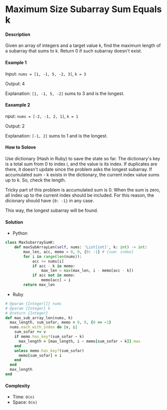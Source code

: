 # Maximum Size Subarray Sum Equals k

#### Description

Given an array of integers and a target value k, find the maximum length of a subarray that sums to k. Return 0 if such subarray doesn't exist.

#### Example 1
Input: `nums = [1, -1, 5, -2, 3]`, `k = 3`

Output: 4 

Explanation: `[1, -1, 5, -2]` sums to 3 and is the longest.

#### Eaxample 2
nput: `nums = [-2, -1, 2, 1]`, `k = 1`

Output: 2 

Explanation: `[-1, 2]` sums to 1 and is the longest.

#### How to Solove

Use dictionary (Hash in Ruby) to save the state so far.
The dictionary's key is a total sum from 0 to index i, and the value is its index. If duplicates are there, it doesn't update since the problem asks the longest subarray.
If accumulated sum - k exists in the dictionary, the current index value sums up to k. So, check the length.

Tricky part of this problem is accumulated sum is 0. When the sum is zero, all index up to the current index should be included. For this reason, the dicionary should have `{0: -1}` in any case.

This way, the longest subarray will be found.

#### Solution
- Python

```python
class MaxSubarraySumK:
    def maxSubArrayLen(self, nums: 'List[int]', k: int) -> int:
        max_len, acc, memo = 0, 0, {0: -1} # {sum: index}
        for i in range(len(nums)):
            acc += nums[i]
            if acc - k in memo:
                max_len = max(max_len, i - memo[acc - k])
            if acc not in memo:
                memo[acc] = i
        return max_len
```

- Ruby

```ruby
# @param {Integer[]} nums
# @param {Integer} k
# @return {Integer}
def max_sub_array_len(nums, k)
  max_length, sum_sofar, memo = 0, 0, {0 => -1}
  nums.each_with_index do |v, i|
    sum_sofar += v
    if memo.has_key?(sum_sofar - k)
      max_length = [max_length, i - memo[sum_sofar - k]].max
    end
    unless memo.has_key?(sum_sofar)
      memo[sum_sofar] = i
    end
  end
  max_length
end
```

#### Complexity
- Time: `O(n)`
- Space: `O(n)`